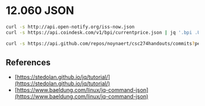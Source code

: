 # 12.060 JSON


```bash
curl -s http://api.open-notify.org/iss-now.json
curl -s https://api.coindesk.com/v1/bpi/currentprice.json | jq '.bpi .USD .rate'

curl -s https://api.github.com/repos/noynaert/csc274handouts/commits?per_page=5
```


## References

* [https://stedolan.github.io/jq/tutorial/](https://stedolan.github.io/jq/tutorial/)
* [https://www.baeldung.com/linux/jq-command-json](https://www.baeldung.com/linux/jq-command-json)
